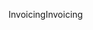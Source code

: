 <span data-ttu-id="87e54-101">Invoicing</span><span class="sxs-lookup"><span data-stu-id="87e54-101">Invoicing</span></span>
